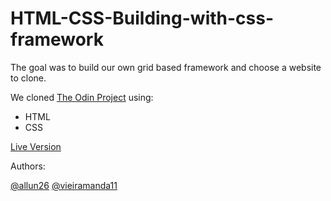 # HTML-CSS-Building-with-css-framework

The goal was to build our own grid based framework and choose a website to clone.

We cloned [The Odin Project](https://github.com/allun26/HTML-CSS-Building-with-css-framework/pull/5) using:
* HTML
* CSS

[Live Version](https://allun26.github.io/HTML-CSS-Building-with-css-framework/)

Authors:

[@allun26](https://github.com/allun26/)
[@vieiramanda11](https://github.com/vieiramanda11/)